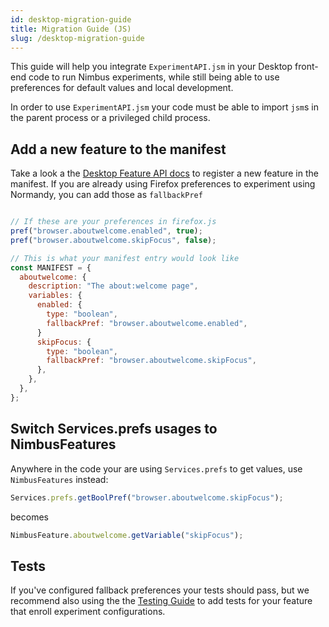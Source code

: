 ```yaml
---
id: desktop-migration-guide
title: Migration Guide (JS)
slug: /desktop-migration-guide
---
```


This guide will help you integrate `ExperimentAPI.jsm` in your Desktop front-end code to run Nimbus experiments, while still being able to use preferences for default values and local development.

In order to use `ExperimentAPI.jsm` your code must be able to import `jsm`s in the parent process or a privileged child process.

## Add a new feature to the manifest

Take a look a the [Desktop Feature API docs](desktop-feature-api) to register a new feature in the manifest. If you are already using Firefox preferences to experiment using Normandy, you can add those as `fallbackPref`

```js

// If these are your preferences in firefox.js
pref("browser.aboutwelcome.enabled", true);
pref("browser.aboutwelcome.skipFocus", false);

// This is what your manifest entry would look like
const MANIFEST = {
  aboutwelcome: {
    description: "The about:welcome page",
    variables: {
      enabled: {
        type: "boolean",
        fallbackPref: "browser.aboutwelcome.enabled",
      }
      skipFocus: {
        type: "boolean",
        fallbackPref: "browser.aboutwelcome.skipFocus",
      },
    },
  },
};

```

## Switch Services.prefs usages to NimbusFeatures

Anywhere in the code your are using `Services.prefs` to get values, use `NimbusFeatures` instead:

```js
Services.prefs.getBoolPref("browser.aboutwelcome.skipFocus");
```

becomes

```js
NimbusFeature.aboutwelcome.getVariable("skipFocus");
```

## Tests

If you've configured fallback preferences your tests should pass, but we recommend also using the the [Testing Guide](desktop-frontend-testing) to add tests for your feature that enroll experiment configurations.
